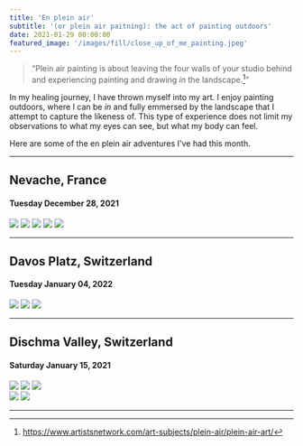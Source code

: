 ```yaml
---
title: 'En plein air'
subtitle: '(or plein air paitning): the act of painting outdoors'
date: 2021-01-29 00:00:00
featured_image: '/images/fill/close_up_of_me_painting.jpeg'
---
```


> “Plein air painting is about leaving the four walls of your studio behind and experiencing painting and drawing *in* the landscape.[^1]"

[^1]: https://www.artistsnetwork.com/art-subjects/plein-air/plein-air-art/

In my healing journey, I have thrown myself into my art. I enjoy painting outdoors, where I can be *in* and fully emmersed by the landscape that I attempt to capture the likeness of. This type of experience does not limit my observations to what my eyes can see, but what my body can feel. 

Here are some of the en plein air adventures I've had this month. 

---

## Nevache, France
#### Tuesday December 28, 2021 

<div class="gallery" data-columns="3">
	<img src="/images/art/nevache/holding_painting.jpg">
	<img src="/images/art/nevache/me_painting.jpeg">
	<img src="/images/art/nevache/backpack_painting.jpg">
	<img src="/images/art/nevache/touring_painting.jpg">
	<img src="/images/art/nevache/me_painting_sitting.jpg">
</div>


---


## Davos Platz, Switzerland
#### Tuesday January 04, 2022

<div class="gallery" data-columns="3">
	<img src="/images/art/davos/stage1_vert.jpg">
	<img src="/images/art/davos/complete_vert2.jpg">
	<img src="/images/art/davos/complete_vert_ground.jpg">

	
</div>


---

## Dischma Valley, Switzerland
#### Saturday January 15, 2021 

<div class="gallery" data-columns="3">
	<img src="/images/art/dischma/stage1_vert.jpg">
	<img src="/images/art/dischma/stage2_vert.jpg">
	<img src="/images/art/dischma/complete_holding_vert.jpg">
	
</div>

<div class="gallery" data-columns="1">
	<img src="/images/art/dischma/holding_fisheye.jpg">
	<img src="/images/art/dischma/on_ground_with_skis.jpg">
	
</div>


---

<!-- <a href="https://jekyllthemes.io/theme/index-portfolio-jekyll-theme" class="button button--large">Get This Theme</a> -->
<!-- https://github.com/adam-p/markdown-here/wiki/Markdown-Cheatsheet -->

